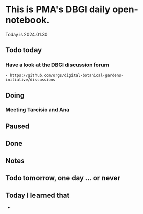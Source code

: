 

# This is PMA's DBGI daily open-notebook.

Today is 2024.01.30

## Todo today

### Have a look at the DBGI discussion forum
    - https://github.com/orgs/digital-botanical-gardens-initiative/discussions
###
###

## Doing

### Meeting Tarcisio and Ana



## Paused

## Done

## Notes

## Todo tomorrow, one day ... or never

###
###
###


## Today I learned that

-